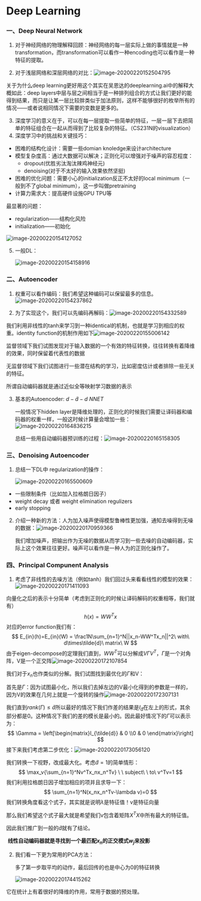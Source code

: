 # Deep Learning

### 一、Deep Neural Network

1. 对于神经网络的物理解释回顾：神经网络的每一层实际上做的事情就是一种transformation，而transformation可以看作一种encoding也可以看作是一种特征的提取。

2. 对于浅层网络和深层网络的对比：![image-20200220152504795](C:\Users\DELL\AppData\Roaming\Typora\typora-user-images\image-20200220152504795.png)

关于为什么deep learning更好用这个其实在吴恩达的deeplearning.ai中的解释大概如此：deep layers中层与层之间相当于是一种排列组合的方式让我们更好的能得到结果，而只是让某一层比较胖类似于加法原则，这样不能够很好的枚举所有的情况——或者说相同情况下需要的变数是更多的。

3. 深度学习的意义在于，可以在每一层提取一些简单的特征，一层一层下去把简单的特征组合在一起从而得到了比较复杂的特征。（CS231N的visualization）
4. 深度学习中的挑战和关键技巧：

- 困难的结构化设计：需要一些domian knoledge来设计architecture
- 模型复杂度高：通过大数据可以解决；正则化可以增强对于噪声的容忍程度：
  - dropout(优胜劣汰淘汰辣鸡神经元)
  - denoising(对于不太好的输入效果依然坚挺)
- 困难的优化问题：需要小心的initialization反正不太好的local minimum（一般到不了global minimum），这一步叫做pretraining
- 计算力需求大：提高硬件设施GPU TPU等

最显著的问题：

- regularization——结构化风险
- initialization——初始化

![image-20200220154127052](C:\Users\DELL\AppData\Roaming\Typora\typora-user-images\image-20200220154127052.png)

5. 一般DL：

   ![image-20200220154158916](C:\Users\DELL\AppData\Roaming\Typora\typora-user-images\image-20200220154158916.png)

### 二、Autoencoder

1. 权重可以看作编码：我们希望这种编码可以保留最多的信息。![image-20200220154237862](C:\Users\DELL\AppData\Roaming\Typora\typora-user-images\image-20200220154237862.png)

2. 为了实现这个，我们可以先编码再解码：![image-20200220154332589](C:\Users\DELL\AppData\Roaming\Typora\typora-user-images\image-20200220154332589.png)

我们利用非线性的tanh来学习到一种identical的机制，也就是学习到相应的权重。identity function的机制作用如下![image-20200220155006142](C:\Users\DELL\AppData\Roaming\Typora\typora-user-images\image-20200220155006142.png)

监督领域下我们试图发现对于输入数据的一个有效的特征转换，往往转换有着降维的效果，同时保留着代表性的数据

无监督领域下我们试图进行一些潜在结构的学习，比如密度估计或者排除一些无关的特征。

所谓自动编码器就是通过近似全等映射学习数据的表示

3. 基本的Autoencoder: $d-\widetilde{d}-d \ NNET$

   一般情况下hidden layer是降维处理的，正则化的时候我们需要让译码器和编码器的权重一样，一般这时候计算量会增加一些：![image-20200220164836215](C:\Users\DELL\AppData\Roaming\Typora\typora-user-images\image-20200220164836215.png)

   总结一些用自动编码器预训练的过程：![image-20200220165158305](C:\Users\DELL\AppData\Roaming\Typora\typora-user-images\image-20200220165158305.png)

   

### 三、Denoising Autoencoder

1. 总结一下DL中 regularization的操作：

   ![image-20200220165500609](C:\Users\DELL\AppData\Roaming\Typora\typora-user-images\image-20200220165500609.png)

- 一些限制条件（比如加入拉格朗日因子）
- weight decay 或者 weight elimination regulizers
- early stopping

2. 介绍一种新的方法：人为加入噪声使得模型鲁棒性更加强，通知去噪得到无噪的数据：![image-20200220170959366](C:\Users\DELL\AppData\Roaming\Typora\typora-user-images\image-20200220170959366.png)

   我们增加噪声，把输出作为无噪的数据从而学习到一些去噪的自动编码器，实际上这个效果往往更好。噪声可以看作是一种人为的正则化操作了。

   

### 四、Principal Compunent Analysis

1. 考虑了非线性的去噪方法（例如tanh）我们回过头来看看线性的模型的效果：![image-20200220171411093](C:\Users\DELL\AppData\Roaming\Typora\typora-user-images\image-20200220171411093.png)

向量化之后的表示十分简单（考虑到正则化的时候让译码解码的权重相等，我们就有）
$$
h(x) = WW^Tx
$$
对应的error function我们有：
$$
E_{in}(h)=E_{in}(W) = \frac1N\sum_{n=1}^N||x_n-WW^Tx_n||^2\ with\ d\times\tilde{d}\ matrix\ W
$$
由于eigen-decompose的定理我们直到，$WW^T$可以分解成$V\Gamma V^T$，$\Gamma$是一个对角阵，V是一个正交阵![image-20200220172107854](C:\Users\DELL\AppData\Roaming\Typora\typora-user-images\image-20200220172107854.png)

我们对于$x_n$也作类似的分解。我们试图找到最优化的$\Gamma$和V：

首先是$\Gamma$：因为试图最小化，所以我们去掉左边的V最小化得到的参数是一样的，因为V的效果在几何上就是一个旋转的操作![image-20200220172307131](C:\Users\DELL\AppData\Roaming\Typora\typora-user-images\image-20200220172307131.png)

我们直到$rank(\Gamma)\leq\tilde{d}$所以最好的情况下我们作差的结果是$I_{\tilde{d}}$在左上的形式，其余部分都是0。这种情况下我们的差的模长是最小的。因此最好情况下的$\Gamma$可以表示为：
$$
\Gamma = 
\left[\begin{matrix}I_{\tilde{d}} & 0 \\0 & 0 
\end{matrix}\right]
$$
接下来我们考虑第二步优化：![image-20200220173056120](C:\Users\DELL\AppData\Roaming\Typora\typora-user-images\image-20200220173056120.png)

我们转换一下视野，改成最大化。考虑$\tilde{d}=1$的简单情形：
$$
\max_v{\sum_{n=1}^Nv^Tx_nx_n^Tv} \ \ subject\ \ to\ v^Tv=1
$$
我们利用拉格朗日因子增加相应的项并且求导一下：
$$
\sum_{n=1}^N(x_nx_n^Tv-\lambda v)=0
$$
我们转换角度看这个式子，其实就是说明$\lambda$是特征值！v是特征向量

那么我们希望这个式子最大就是希望我们v包含着矩阵$X^TX$中所有最大的特征值。

因此我们推广到一般的$\tilde{d}$就有了结论。

​	**线性自动编码器就是寻找到一个最匹配$x_n$的正交模式$w_j$来投影**



2. 我们看一下更为常用的PCA方法：

   多了第一步取平均的动作，最后回传的也是中心为0的特征转换

   ![image-20200220174415262](C:\Users\DELL\AppData\Roaming\Typora\typora-user-images\image-20200220174415262.png)

它在统计上有着很好的降维的作用，常用于数据的预处理。